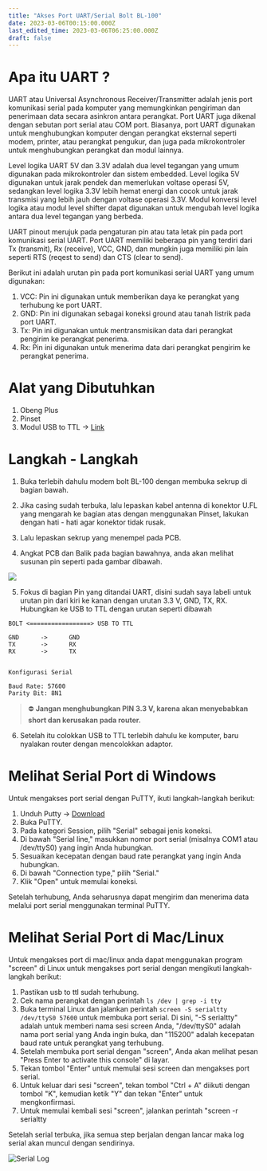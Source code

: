```yaml
---
title: "Akses Port UART/Serial Bolt BL-100"
date: 2023-03-06T00:15:00.000Z
last_edited_time: 2023-03-06T06:25:00.000Z
draft: false
---
```


# Apa itu UART ?


UART atau Universal Asynchronous Receiver/Transmitter adalah jenis port komunikasi serial pada komputer yang memungkinkan pengiriman dan penerimaan data secara asinkron antara perangkat. Port UART juga dikenal dengan sebutan port serial atau COM port. Biasanya, port UART digunakan untuk menghubungkan komputer dengan perangkat eksternal seperti modem, printer, atau perangkat pengukur, dan juga pada mikrokontroler untuk menghubungkan perangkat dan modul lainnya.


Level logika UART 5V dan 3.3V adalah dua level tegangan yang umum digunakan pada mikrokontroler dan sistem embedded. Level logika 5V digunakan untuk jarak pendek dan memerlukan voltase operasi 5V, sedangkan level logika 3.3V lebih hemat energi dan cocok untuk jarak transmisi yang lebih jauh dengan voltase operasi 3.3V. Modul konversi level logika atau modul level shifter dapat digunakan untuk mengubah level logika antara dua level tegangan yang berbeda.


UART pinout merujuk pada pengaturan pin atau tata letak pin pada port komunikasi serial UART. Port UART memiliki beberapa pin yang terdiri dari Tx (transmit), Rx (receive), VCC, GND, dan mungkin juga memiliki pin lain seperti RTS (reqest to send) dan CTS (clear to send).


Berikut ini adalah urutan pin pada port komunikasi serial UART yang umum digunakan:

1. VCC: Pin ini digunakan untuk memberikan daya ke perangkat yang terhubung ke port UART.
2. GND: Pin ini digunakan sebagai koneksi ground atau tanah listrik pada port UART.
3. Tx: Pin ini digunakan untuk mentransmisikan data dari perangkat pengirim ke perangkat penerima.
4. Rx: Pin ini digunakan untuk menerima data dari perangkat pengirim ke perangkat penerima.

# Alat yang Dibutuhkan

1. Obeng Plus
2. Pinset
3. Modul USB to TTL → [Link](https://www.tokopedia.com/search?q=usb+to+ttl+pl2303)

# Langkah - Langkah


1. Buka terlebih dahulu modem bolt BL-100 dengan membuka sekrup di bagian bawah.


2. Jika casing sudah terbuka, lalu lepaskan kabel antenna di konektor U.FL yang mengarah ke bagian atas dengan menggunakan Pinset, lakukan dengan hati - hati agar konektor tidak rusak.


3. Lalu lepaskan sekrup yang menempel pada PCB.


4. Angkat PCB dan Balik pada bagian bawahnya, anda akan melihat susunan pin seperti pada gambar dibawah.


![](https://www.dropbox.com/s/f6ia38gzbdvr5o5/f63b592671828f3adbe648f9c67fb0323654c7ed936f3868c1d5b8fc6d99697d.jpeg?dl=0&raw=1)


5. Fokus di bagian Pin yang ditandai UART, disini sudah saya labeli untuk urutan pin dari kiri ke kanan dengan urutan 3.3 V, GND, TX, RX. Hubungkan ke USB to TTL dengan urutan seperti dibawah


```text
BOLT <=================> USB TO TTL

GND      ->      GND
TX       ->      RX
RX       ->      TX


Konfigurasi Serial

Baud Rate: 57600
Parity Bit: 8N1
```


> ⛔ **Jangan menghubungkan PIN 3.3 V, karena akan menyebabkan short dan kerusakan pada router.**


6. Setelah itu colokkan USB to TTL terlebih dahulu ke komputer, baru nyalakan router dengan mencolokkan adaptor.


# Melihat Serial Port di Windows


Untuk mengakses port serial dengan PuTTY, ikuti langkah-langkah berikut:

1. Unduh Putty → [Download](https://www.putty.org/)
2. Buka PuTTY.
3. Pada kategori Session, pilih "Serial" sebagai jenis koneksi.
4. Di bawah "Serial line," masukkan nomor port serial (misalnya COM1 atau /dev/ttyS0) yang ingin Anda hubungkan.
5. Sesuaikan kecepatan dengan baud rate perangkat yang ingin Anda hubungkan.
6. Di bawah "Connection type," pilih "Serial."
7. Klik "Open" untuk memulai koneksi.

Setelah terhubung, Anda seharusnya dapat mengirim dan menerima data melalui port serial menggunakan terminal PuTTY.


# **Melihat Serial Port di Mac/Linux**


Untuk mengakses port di mac/linux anda dapat menggunakan program "screen" di Linux untuk mengakses port serial dengan mengikuti langkah-langkah berikut:

1. Pastikan usb to ttl sudah terhubung.
2. Cek nama perangkat dengan perintah `ls /dev | grep -i tty`
3. Buka terminal Linux dan jalankan perintah `screen -S serialtty /dev/ttyS0 57600` untuk membuka port serial. Di sini, "-S serialtty" adalah untuk memberi nama sesi screen Anda, "/dev/ttyS0" adalah nama port serial yang Anda ingin buka, dan "115200" adalah kecepatan baud rate untuk perangkat yang terhubung.
4. Setelah membuka port serial dengan "screen", Anda akan melihat pesan "Press Enter to activate this console" di layar.
5. Tekan tombol "Enter" untuk memulai sesi screen dan mengakses port serial.
6. Untuk keluar dari sesi "screen", tekan tombol "Ctrl + A" diikuti dengan tombol "K", kemudian ketik "Y" dan tekan "Enter" untuk mengkonfirmasi.
7. Untuk memulai kembali sesi "screen", jalankan perintah "screen -r serialtty

Setelah serial terbuka, jika semua step berjalan dengan lancar maka log serial akan muncul dengan sendirinya.


![Serial Log](https://www.dropbox.com/s/e3posddeln59ea3/bee08c929646cbfa328a645483ccf65485a8824cc90ccee7213e62bc82f249f0.png?dl=0&raw=1)

